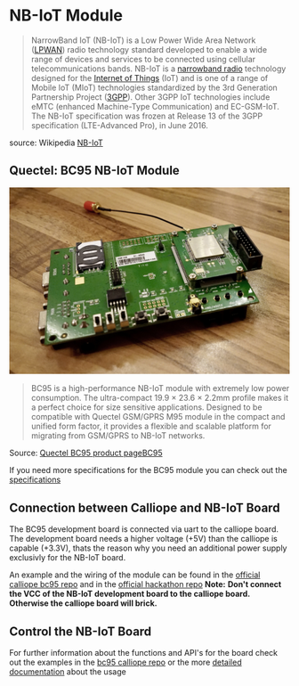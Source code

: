 # NB-IoT Module

> NarrowBand IoT (NB-IoT) is a Low Power Wide Area Network ([LPWAN](https://en.wikipedia.org/wiki/LPWAN)) radio technology standard developed to enable a wide range of devices and services to be connected using cellular telecommunications bands. NB-IoT is a [narrowband radio](https://en.wikipedia.org/wiki/Narrowband) technology designed for the [Internet of Things](https://en.wikipedia.org/wiki/Internet_of_Things) (IoT) and is one of a range of Mobile IoT (MIoT) technologies standardized by the 3rd Generation Partnership Project ([3GPP](https://en.wikipedia.org/wiki/3GPP)). Other 3GPP IoT technologies include eMTC (enhanced Machine-Type Communication) and EC-GSM-IoT. The NB-IoT specification was frozen at Release 13 of the 3GPP specification (LTE-Advanced Pro), in June 2016.

source: Wikipedia [NB-IoT](https://en.wikipedia.org/wiki/NarrowBand_IOT)

## Quectel: BC95 NB-IoT Module

![Quectel BC95 NB-IoT Module](/assets/quectel-bc95.jpg)  

> BC95 is a high-performance NB-IoT module with extremely low power consumption. The ultra-compact 19.9 × 23.6 × 2.2mm profile makes it a perfect choice for size sensitive applications. Designed to be compatible with Quectel GSM/GPRS M95 module in the compact and unified form factor, it provides a flexible and scalable platform for migrating from GSM/GPRS to NB-IoT networks.

Source: [Quectel BC95 product pageBC95](http://www.quectel.com/product/bc95.htm)

If you need more specifications for the BC95 module you can check out the [specifications](http://www.quectel.com/UploadFile/Product/Quectel_GSM_EVB_User_Guide_V3.4.pdf)

## Connection between Calliope and NB-IoT Board

The BC95 development board is connected via uart to the calliope board. The development board needs a higher voltage (+5V) than the calliope is capable (+3.3V), thats the reason why you need an additional power supply exclusivly for the NB-IoT board.

An example and the wiring of the module can be found in the [official calliope bc95 repo](https://github.com/calliope-mini/pxt-calliope-bc95) and in the [official hackathon repo](https://github.com/ubirch/telekom-nbiot-hackathon-2017)
**Note:** **Don't connect the VCC of the NB-IoT development board to the calliope board. Otherwise the calliope board will brick.**

## Control the NB-IoT Board
For further information about the functions and API's for the board check out the examples in the [bc95 calliope repo](https://github.com/calliope-mini/pxt-calliope-bc95) or the more [detailed documentation](https://github.com/ubirch/telekom-nbiot-hackathon-2017/blob/master/de-pxt-development.md) about the usage

